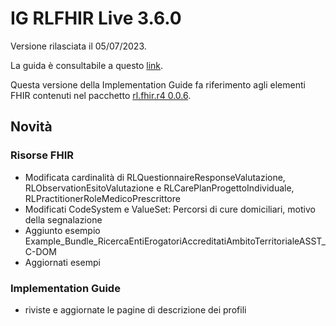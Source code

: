 # IG RLFHIR Live 3.6.0

Versione rilasciata il 05/07/2023. 

La guida è consultabile a questo [link](https://simplifier.net/guide/ig-rlfhir?version=3.6.0).

Questa versione della Implementation Guide fa riferimento agli elementi FHIR contenuti nel pacchetto [rl.fhir.r4 0.0.6](https://simplifier.net/packages/rl.fhir.r4/0.0.5).

## Novità
### Risorse FHIR
- Modificata cardinalità di RLQuestionnaireResponseValutazione, RLObservationEsitoValutazione e RLCarePlanProgettoIndividuale, RLPractitionerRoleMedicoPrescrittore
- Modificati CodeSystem e ValueSet: Percorsi di cure domiciliari, motivo della segnalazione
- Aggiunto esempio Example_Bundle_RicercaEntiErogatoriAccreditatiAmbitoTerritorialeASST_C-DOM
- Aggiornati esempi
  

### Implementation Guide
- riviste e aggiornate le pagine di descrizione dei profili